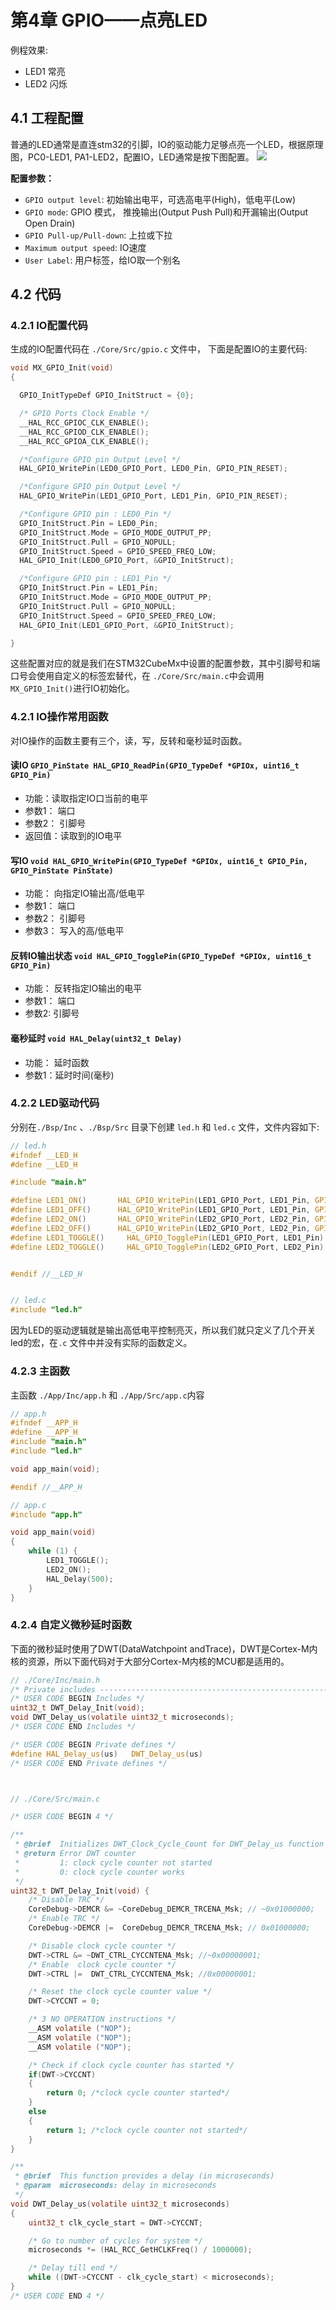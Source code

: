 # 第4章 GPIO——点亮LED

例程效果:

- LED1 常亮
- LED2 闪烁

## 4.1 工程配置


普通的LED通常是直连stm32的引脚，IO的驱动能力足够点亮一个LED，根据原理图，PC0-LED1, PA1-LED2，配置IO，LED通常是按下图配置。
![](assets/4.1-1.png)


**配置参数：**   

- `GPIO output level`: 初始输出电平，可选高电平(High)，低电平(Low)  
- `GPIO mode`: GPIO 模式， 推挽输出(Output Push Pull)和开漏输出(Output Open Drain)  
- `GPIO Pull-up/Pull-down`: 上拉或下拉   
- `Maximum output speed`: IO速度   
- `User Label`: 用户标签，给IO取一个别名   



## 4.2 代码

### 4.2.1 IO配置代码
生成的IO配置代码在 `./Core/Src/gpio.c` 文件中， 下面是配置IO的主要代码:
```c
void MX_GPIO_Init(void)
{

  GPIO_InitTypeDef GPIO_InitStruct = {0};

  /* GPIO Ports Clock Enable */
  __HAL_RCC_GPIOC_CLK_ENABLE();
  __HAL_RCC_GPIOD_CLK_ENABLE();
  __HAL_RCC_GPIOA_CLK_ENABLE();

  /*Configure GPIO pin Output Level */
  HAL_GPIO_WritePin(LED0_GPIO_Port, LED0_Pin, GPIO_PIN_RESET);

  /*Configure GPIO pin Output Level */
  HAL_GPIO_WritePin(LED1_GPIO_Port, LED1_Pin, GPIO_PIN_RESET);

  /*Configure GPIO pin : LED0_Pin */
  GPIO_InitStruct.Pin = LED0_Pin;
  GPIO_InitStruct.Mode = GPIO_MODE_OUTPUT_PP;
  GPIO_InitStruct.Pull = GPIO_NOPULL;
  GPIO_InitStruct.Speed = GPIO_SPEED_FREQ_LOW;
  HAL_GPIO_Init(LED0_GPIO_Port, &GPIO_InitStruct);

  /*Configure GPIO pin : LED1_Pin */
  GPIO_InitStruct.Pin = LED1_Pin;
  GPIO_InitStruct.Mode = GPIO_MODE_OUTPUT_PP;
  GPIO_InitStruct.Pull = GPIO_NOPULL;
  GPIO_InitStruct.Speed = GPIO_SPEED_FREQ_LOW;
  HAL_GPIO_Init(LED1_GPIO_Port, &GPIO_InitStruct);

}
```
这些配置对应的就是我们在STM32CubeMx中设置的配置参数，其中引脚号和端口号会使用自定义的标签宏替代，在 `./Core/Src/main.c`中会调用`MX_GPIO_Init()`进行IO初始化。

### 4.2.1 IO操作常用函数
对IO操作的函数主要有三个，读，写，反转和毫秒延时函数。
####  读IO `GPIO_PinState HAL_GPIO_ReadPin(GPIO_TypeDef *GPIOx, uint16_t GPIO_Pin)` 
- 功能：读取指定IO口当前的电平
- 参数1： 端口
- 参数2： 引脚号
- 返回值：读取到的IO电平


#### 写IO `void HAL_GPIO_WritePin(GPIO_TypeDef *GPIOx, uint16_t GPIO_Pin, GPIO_PinState PinState)` 
- 功能： 向指定IO输出高/低电平
- 参数1： 端口
- 参数2： 引脚号
- 参数3： 写入的高/低电平


#### 反转IO输出状态 `void HAL_GPIO_TogglePin(GPIO_TypeDef *GPIOx, uint16_t GPIO_Pin)` 
- 功能： 反转指定IO输出的电平
- 参数1： 端口
- 参数2: 引脚号
  
#### 毫秒延时 `void HAL_Delay(uint32_t Delay)` 
- 功能： 延时函数
- 参数1：延时时间(毫秒)


### 4.2.2 LED驱动代码
分别在`./Bsp/Inc` 、`./Bsp/Src` 目录下创建 `led.h` 和 `led.c` 文件，文件内容如下:
```c
// led.h
#ifndef __LED_H
#define __LED_H

#include "main.h"

#define LED1_ON()       HAL_GPIO_WritePin(LED1_GPIO_Port, LED1_Pin, GPIO_PIN_RESET)
#define LED1_OFF()      HAL_GPIO_WritePin(LED1_GPIO_Port, LED1_Pin, GPIO_PIN_SET)
#define LED2_ON()       HAL_GPIO_WritePin(LED2_GPIO_Port, LED2_Pin, GPIO_PIN_RESET)
#define LED2_OFF()      HAL_GPIO_WritePin(LED2_GPIO_Port, LED2_Pin, GPIO_PIN_SET)
#define LED1_TOGGLE()     HAL_GPIO_TogglePin(LED1_GPIO_Port, LED1_Pin)
#define LED2_TOGGLE()     HAL_GPIO_TogglePin(LED2_GPIO_Port, LED2_Pin)


#endif //__LED_H


// led.c
#include "led.h"
```

因为LED的驱动逻辑就是输出高低电平控制亮灭，所以我们就只定义了几个开关led的宏，在`.c` 文件中并没有实际的函数定义。

### 4.2.3 主函数
主函数 `./App/Inc/app.h` 和 `./App/Src/app.c`内容
```c
// app.h
#ifndef __APP_H
#define __APP_H
#include "main.h"
#include "led.h"

void app_main(void);

#endif //__APP_H

// app.c
#include "app.h"

void app_main(void)
{
    while (1) {
        LED1_TOGGLE();
        LED2_ON();
        HAL_Delay(500);
    }
}

```


### 4.2.4 自定义微秒延时函数
下面的微秒延时使用了DWT(DataWatchpoint andTrace)，DWT是Cortex-M内核的资源，所以下面代码对于大部分Cortex-M内核的MCU都是适用的。

```c
// ./Core/Inc/main.h
/* Private includes ----------------------------------------------------------*/
/* USER CODE BEGIN Includes */
uint32_t DWT_Delay_Init(void);
void DWT_Delay_us(volatile uint32_t microseconds);
/* USER CODE END Includes */

/* USER CODE BEGIN Private defines */
#define HAL_Delay_us(us)   DWT_Delay_us(us)
/* USER CODE END Private defines */



// ./Core/Src/main.c

/* USER CODE BEGIN 4 */

/**
 * @brief  Initializes DWT_Clock_Cycle_Count for DWT_Delay_us function
 * @return Error DWT counter
 *         1: clock cycle counter not started
 *         0: clock cycle counter works
 */
uint32_t DWT_Delay_Init(void) {
    /* Disable TRC */
    CoreDebug->DEMCR &= ~CoreDebug_DEMCR_TRCENA_Msk; // ~0x01000000;
    /* Enable TRC */
    CoreDebug->DEMCR |=  CoreDebug_DEMCR_TRCENA_Msk; // 0x01000000;

    /* Disable clock cycle counter */
    DWT->CTRL &= ~DWT_CTRL_CYCCNTENA_Msk; //~0x00000001;
    /* Enable  clock cycle counter */
    DWT->CTRL |=  DWT_CTRL_CYCCNTENA_Msk; //0x00000001;

    /* Reset the clock cycle counter value */
    DWT->CYCCNT = 0;

    /* 3 NO OPERATION instructions */
    __ASM volatile ("NOP");
    __ASM volatile ("NOP");
    __ASM volatile ("NOP");

    /* Check if clock cycle counter has started */
    if(DWT->CYCCNT)
    {
        return 0; /*clock cycle counter started*/
    }
    else
    {
        return 1; /*clock cycle counter not started*/
    }
}

/**
 * @brief  This function provides a delay (in microseconds)
 * @param  microseconds: delay in microseconds
 */
void DWT_Delay_us(volatile uint32_t microseconds)
{
    uint32_t clk_cycle_start = DWT->CYCCNT;

    /* Go to number of cycles for system */
    microseconds *= (HAL_RCC_GetHCLKFreq() / 1000000);

    /* Delay till end */
    while ((DWT->CYCCNT - clk_cycle_start) < microseconds);
}
/* USER CODE END 4 */

```


